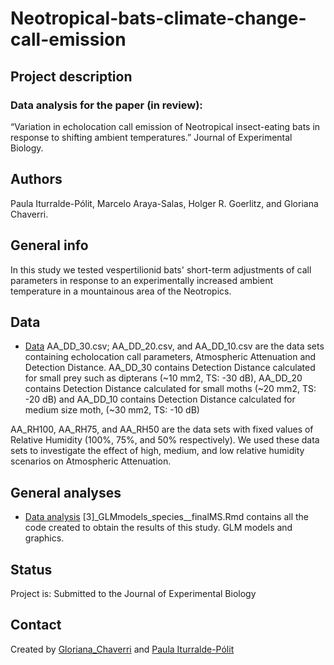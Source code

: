 # Neotropical-bats-climate-change-call-emission

## Project description

### Data analysis for the paper (in review):
“Variation in echolocation call emission of Neotropical insect-eating bats in response to shifting ambient temperatures.” Journal of Experimental Biology.

## Authors
Paula Iturralde-Pólit, Marcelo Araya-Salas, Holger R. Goerlitz, and Gloriana Chaverri.

## General info
In this study we tested vespertilionid bats' short-term adjustments of call parameters in response to an experimentally increased ambient temperature in a mountainous area of the Neotropics. 

## Data
* [Data](https://github.com/morceglo/Vocal-interactions-Thyroptera-tricolor/tree/main/data) 
AA_DD_30.csv; AA_DD_20.csv, and AA_DD_10.csv are the data sets containing echolocation call parameters, Atmospheric Attenuation and Detection Distance. AA_DD_30 contains Detection Distance calculated for small prey such as dipterans (~10 mm2, TS: -30 dB), AA_DD_20 contains Detection Distance calculated for small moths (~20 mm2, TS: -20 dB) and AA_DD_10 contains Detection Distance calculated for medium size moth, (~30 mm2, TS: -10 dB)

AA_RH100, AA_RH75, and AA_RH50 are the data sets with fixed values of Relative Humidity (100%, 75%, and 50% respectively). We used these data sets to investigate the effect of high, medium, and low relative humidity scenarios on Atmospheric Attenuation. 

## General analyses
* [Data analysis](https://rstudio-pubs-static.s3.amazonaws.com/1085969_045d0443dd024cc39c16a26ae9307385.html)
[3]_GLMmodels_species__finalMS.Rmd
contains all the code created to obtain the results of this study. GLM models and graphics. 

## Status
Project is: Submitted to the Journal of Experimental Biology

## Contact
Created by [Gloriana_Chaverri](batcr.com/) and [Paula Iturralde-Pólit]( https://iturraldepolitpaula.wixsite.com/website)
